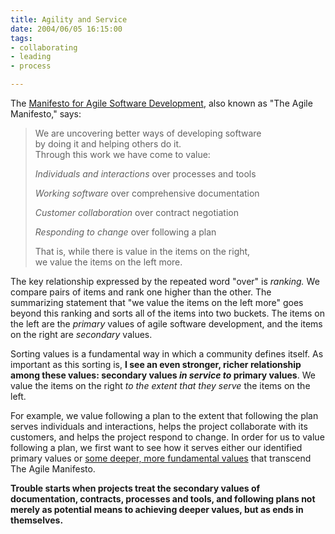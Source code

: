 ```yaml
--- 
title: Agility and Service
date: 2004/06/05 16:15:00
tags: 
- collaborating
- leading
- process

---
```


<p> The <a href="http://www.agilemanifesto.org/">Manifesto for Agile Software Development</a>, also known as "The Agile Manifesto," says: </p>
<blockquote>
<p> We are uncovering better ways of developing software <br /> by doing it and helping others do it. <br /> Through this work we have come to value: </p>
<p>
<em>Individuals and interactions</em> over processes and tools </p>
<p>
<em>Working software</em> over comprehensive documentation </p>
<p>
<em>Customer collaboration</em> over contract negotiation </p>
<p>
<em>Responding to change</em> over following a plan </p>
<p> That is, while there is value in the items on the right,<br /> we value the items on the left more. </p>
</blockquote>
<p> The key relationship expressed by the repeated word "over" is <em>ranking.</em>  We compare pairs of items and rank one higher than the other.  The summarizing statement that "we value the items on the left more" goes beyond this ranking and sorts all of the items into two buckets.  The items on the left are the <em>primary</em> values of agile software development, and the items on the right are <em>secondary</em> values. </p>
<p> Sorting values is a fundamental way in which a community defines itself.  As important as this sorting is, <strong>I see an even stronger, richer relationship among these values: secondary values <em>in service to</em> primary values</strong>.  We value the items on the right <em>to the extent that they serve</em> the items on the left.</p>
<p> For example, we value following a plan to the extent that following the plan serves individuals and interactions, helps the project collaborate with its customers, and helps the project respond to change.  In order for us to value following a plan, we first want to see how it serves either our identified primary values or <a href="/2004/02/values/">some deeper, more fundamental values</a> that transcend The Agile Manifesto. </p>
<p>
<strong>Trouble starts when projects treat the secondary values of documentation, contracts, processes and tools, and following plans not merely as potential means to achieving deeper values, but as ends in themselves.</strong>
</p>
